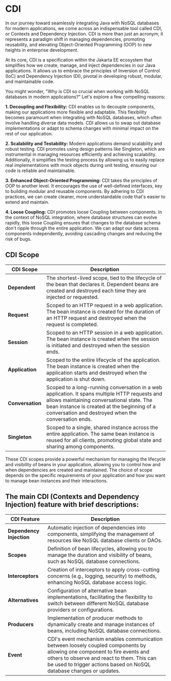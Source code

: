 # CDI

In our journey toward seamlessly integrating Java with NoSQL databases for modern applications, we come across an indispensable tool called CDI, or Contexts and Dependency Injection. CDI is more than just an acronym; it represents a paradigm shift in managing dependencies, promoting reusability, and elevating Object-Oriented Programming (OOP) to new heights in enterprise development.

At its core, CDI is a specification within the Jakarta EE ecosystem that simplifies how we create, manage, and inject dependencies in our Java applications. It allows us to embrace the principles of Inversion of Control (IoC) and Dependency Injection (DI), pivotal in developing robust, modular, and maintainable code.

You might wonder, "Why is CDI so crucial when working with NoSQL databases in modern applications?" Let's explore a few compelling reasons:

**1. Decoupling and Flexibility:** CDI enables us to decouple components, making our applications more flexible and adaptable. This flexibility becomes paramount when integrating with NoSQL databases, which often involve handling diverse data models. CDI allows us to swap out database implementations or adapt to schema changes with minimal impact on the rest of our application.

**2. Scalability and Testability:** Modern applications demand scalability and robust testing. CDI promotes using design patterns like Singleton, which are instrumental in managing resources efficiently and achieving scalability. Additionally, it simplifies the testing process by allowing us to easily replace real implementations with mock objects during unit testing, ensuring our code is reliable and maintainable.

**3. Enhanced Object-Oriented Programming:** CDI takes the principles of OOP to another level. It encourages the use of well-defined interfaces, key to building modular and reusable components. By adhering to CDI practices, we can create cleaner, more understandable code that's easier to extend and maintain.

**4. Loose Coupling:** CDI promotes loose Coupling between components. In the context of NoSQL integration, where database structures can evolve rapidly, this loose Coupling ensures that changes to the database schema don't ripple through the entire application. We can adapt our data access components independently, avoiding cascading changes and reducing the risk of bugs.


## CDI Scope


| CDI Scope                   | Description                                           |
|-----------------------------|-------------------------------------------------------|
| **Dependent**               | The shortest-lived scope, tied to the lifecycle of the bean that declares it. Dependent beans are created and destroyed each time they are injected or requested. |
| **Request**                 | Scoped to an HTTP request in a web application. The bean instance is created for the duration of an HTTP request and destroyed when the request is completed. |
| **Session**                 | Scoped to an HTTP session in a web application. The bean instance is created when the session is initiated and destroyed when the session ends. |
| **Application**             | Scoped to the entire lifecycle of the application. The bean instance is created when the application starts and destroyed when the application is shut down. |
| **Conversation**            | Scoped to a long-running conversation in a web application. It spans multiple HTTP requests and allows maintaining conversational state. The bean instance is created at the beginning of a conversation and destroyed when the conversation ends. |
| **Singleton**               | Scoped to a single, shared instance across the entire application. The same bean instance is reused for all clients, promoting global state and sharing among components. |


These CDI scopes provide a powerful mechanism for managing the lifecycle and visibility of beans in your application, allowing you to control how and when dependencies are created and maintained. The choice of scope depends on the specific requirements of your application and how you want to manage bean instances and their interactions.


## The main CDI (Contexts and Dependency Injection) feature with brief descriptions:

| CDI Feature                | Description                                           |
|----------------------------|-------------------------------------------------------|
| **Dependency Injection**   | Automatic injection of dependencies into components, simplifying the management of resources like NoSQL database clients or DAOs. |
| **Scopes**                 | Definition of bean lifecycles, allowing you to manage the duration and visibility of beans, such as NoSQL database connections. |
| **Interceptors**           | Creation of interceptors to apply cross-cutting concerns (e.g., logging, security) to methods, enhancing NoSQL database access logic. |
| **Alternatives**           | Configuration of alternative bean implementations, facilitating the flexibility to switch between different NoSQL database providers or configurations. |
| **Producers**              | Implementation of producer methods to dynamically create and manage instances of beans, including NoSQL database connections. |
| **Event**                  | CDI's event mechanism enables communication between loosely coupled components by allowing one component to fire events and others to observe and react to them. This can be used to trigger actions based on NoSQL database changes or updates. |

